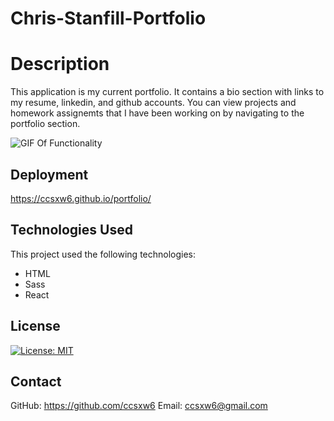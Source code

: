 # Chris-Stanfill-Portfolio

# Description 
This application is my current portfolio. It contains a bio section with links to my resume, linkedin, and github accounts. You can view projects and homework assignemts that I have been working on by navigating to the portfolio section. 

![GIF Of Functionality](portfolioGif.gif)

## Deployment

https://ccsxw6.github.io/portfolio/

## Technologies Used
This project used the following technologies:
- HTML
- Sass
- React

## License
[![License: MIT](https://img.shields.io/badge/License-MIT-yellow.svg)](https://opensource.org/licenses/MIT)

## Contact
GitHub: https://github.com/ccsxw6
Email: ccsxw6@gmail.com